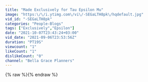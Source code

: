 ```yaml
---
title: "Made Exclusively for Tau Epsilon Mu"
image: "https:\/\/i.ytimg.com\/vi\/-SEGaLTH8pk\/hqdefault.jpg"
vid_id: "-SEGaLTH8pk"
categories: "People-Blogs"
tags: ["Exclusively","Epsilon"]
date: "2021-10-07T23:43:24+03:00"
vid_date: "2021-09-06T23:53:56Z"
duration: "PT19S"
viewcount: "1"
likeCount: "1"
dislikeCount: "0"
channel: "Bella Grace Planners"
---
```

{% raw %}{% endraw %}
